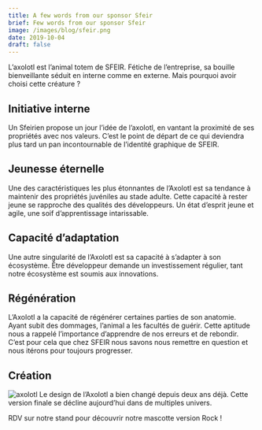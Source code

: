 ```yaml
---
title: A few words from our sponsor Sfeir
brief: Few words from our sponsor Sfeir
image: /images/blog/sfeir.png
date: 2019-10-04
draft: false
---
```


L’axolotl est l’animal totem de SFEIR. Fétiche de l’entreprise, sa bouille bienveillante séduit en interne comme en externe. Mais pourquoi avoir choisi cette créature ?

## Initiative interne
Un Sfeirien propose un jour l’idée de l’axolotl, en vantant la proximité de ses propriétés avec nos valeurs. C’est le point de départ de ce qui deviendra plus tard un pan incontournable de l’identité graphique de SFEIR.

## Jeunesse éternelle
Une des caractéristiques les plus étonnantes de l’Axolotl est sa tendance à maintenir des propriétés juvéniles au stade adulte. Cette capacité à rester jeune se rapproche des qualités des développeurs. Un état d’esprit jeune et agile, une soif d’apprentissage intarissable. 

## Capacité d’adaptation
Une autre singularité de l’Axolotl est sa capacité à s’adapter à son écosystème. Être développeur demande un investissement régulier, tant notre écosystème est soumis aux innovations.

## Régénération
L’Axolotl a la capacité de régénérer certaines parties de son anatomie. Ayant subit des dommages, l’animal a les facultés de guérir. Cette aptitude nous a rappelé l’importance d’apprendre de nos erreurs et de rebondir. C’est pour cela que chez SFEIR nous savons nous remettre en question et nous itérons pour toujours progresser.

## Création
![axolotl](https://cutt.ly/4w16A5M)
Le design de l’Axolotl a bien changé depuis deux ans déjà. Cette version finale se décline aujourd’hui dans de multiples univers.

RDV sur notre stand pour découvrir notre mascotte version Rock !